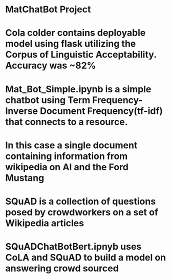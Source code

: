 # MatChatBot Project
# Cola colder contains deployable model using flask utilizing the Corpus of Linguistic Acceptability. Accuracy was ~82%
# Mat_Bot_Simple.ipynb is a simple chatbot using Term Frequency-Inverse Document Frequency(tf-idf) that connects to a resource. 
# In this case a single document containing information from wikipedia on AI and the Ford Mustang 
# SQuAD is a collection of questions posed by crowdworkers on a set of Wikipedia articles 
# SQuADChatBotBert.ipnyb uses CoLA and SQuAD to build a model on answering crowd sourced

